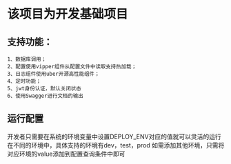 # 该项目为开发基础项目
## 支持功能：
    1、数据库调用；
    2、配置使用vipper组件从配置文件中读取支持热加载；
    3、日志组件使用uber开源高性能组件；
    4、定时功能；
    5、jwt身份认证，默认关闭状态
    6、使用Swagger进行文档的输出

## 运行配置
开发者只需要在系统的环境变量中设置DEPLOY_ENV对应的值就可以灵活的运行在不同的环境中，具体支持的环境有dev，test，prod
如需添加其他环境，只需将对应环境的value添加到配置查询条件中即可
    